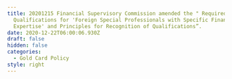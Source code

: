 ```yaml
---
title: 20201215 Financial Supervisory Commission amended the " Required
  Qualifications for 'Foreign Special Professionals with Specific Financial
  Expertise' and Principles for Recognition of Qualifications”.
date: 2020-12-22T06:00:06.930Z
draft: false
hidden: false
categories:
  - Gold Card Policy
style: right
---
```

